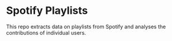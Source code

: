 # Spotify Playlists
This repo extracts data on playlists from Spotify and analyses the contributions of individual users.
